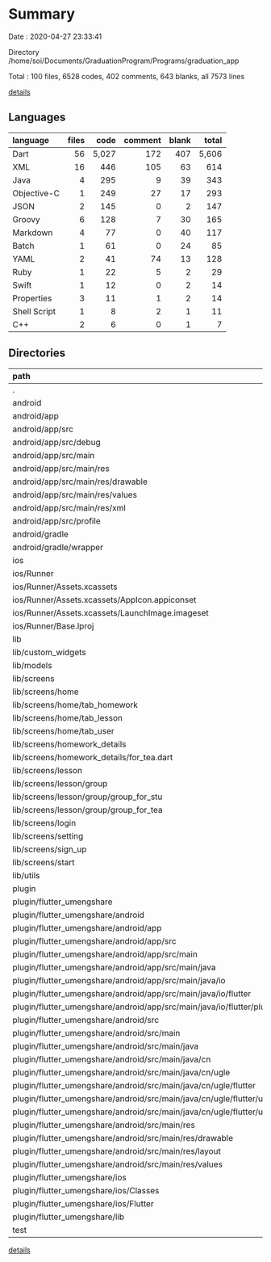 # Summary

Date : 2020-04-27 23:33:41

Directory /home/soi/Documents/GraduationProgram/Programs/graduation_app

Total : 100 files,  6528 codes, 402 comments, 643 blanks, all 7573 lines

[details](details.md)

## Languages
| language | files | code | comment | blank | total |
| :--- | ---: | ---: | ---: | ---: | ---: |
| Dart | 56 | 5,027 | 172 | 407 | 5,606 |
| XML | 16 | 446 | 105 | 63 | 614 |
| Java | 4 | 295 | 9 | 39 | 343 |
| Objective-C | 1 | 249 | 27 | 17 | 293 |
| JSON | 2 | 145 | 0 | 2 | 147 |
| Groovy | 6 | 128 | 7 | 30 | 165 |
| Markdown | 4 | 77 | 0 | 40 | 117 |
| Batch | 1 | 61 | 0 | 24 | 85 |
| YAML | 2 | 41 | 74 | 13 | 128 |
| Ruby | 1 | 22 | 5 | 2 | 29 |
| Swift | 1 | 12 | 0 | 2 | 14 |
| Properties | 3 | 11 | 1 | 2 | 14 |
| Shell Script | 1 | 8 | 2 | 1 | 11 |
| C++ | 2 | 6 | 0 | 1 | 7 |

## Directories
| path | files | code | comment | blank | total |
| :--- | ---: | ---: | ---: | ---: | ---: |
| . | 100 | 6,528 | 402 | 643 | 7,573 |
| android | 12 | 155 | 39 | 30 | 224 |
| android/app | 7 | 105 | 38 | 19 | 162 |
| android/app/src | 6 | 51 | 35 | 7 | 93 |
| android/app/src/debug | 1 | 4 | 3 | 1 | 8 |
| android/app/src/main | 4 | 43 | 29 | 5 | 77 |
| android/app/src/main/res | 3 | 14 | 9 | 3 | 26 |
| android/app/src/main/res/drawable | 1 | 4 | 7 | 2 | 13 |
| android/app/src/main/res/values | 1 | 6 | 2 | 1 | 9 |
| android/app/src/main/res/xml | 1 | 4 | 0 | 0 | 4 |
| android/app/src/profile | 1 | 4 | 3 | 1 | 8 |
| android/gradle | 1 | 5 | 1 | 1 | 7 |
| android/gradle/wrapper | 1 | 5 | 1 | 1 | 7 |
| ios | 7 | 222 | 2 | 8 | 232 |
| ios/Runner | 7 | 222 | 2 | 8 | 232 |
| ios/Runner/Assets.xcassets | 3 | 148 | 0 | 4 | 152 |
| ios/Runner/Assets.xcassets/AppIcon.appiconset | 1 | 122 | 0 | 1 | 123 |
| ios/Runner/Assets.xcassets/LaunchImage.imageset | 2 | 26 | 0 | 3 | 29 |
| ios/Runner/Base.lproj | 2 | 61 | 2 | 2 | 65 |
| lib | 54 | 4,961 | 65 | 398 | 5,424 |
| lib/custom_widgets | 3 | 100 | 0 | 18 | 118 |
| lib/models | 11 | 337 | 0 | 56 | 393 |
| lib/screens | 36 | 4,185 | 63 | 300 | 4,548 |
| lib/screens/home | 12 | 1,567 | 23 | 103 | 1,693 |
| lib/screens/home/tab_homework | 2 | 175 | 2 | 13 | 190 |
| lib/screens/home/tab_lesson | 3 | 646 | 6 | 38 | 690 |
| lib/screens/home/tab_user | 4 | 551 | 15 | 30 | 596 |
| lib/screens/homework_details | 7 | 1,214 | 9 | 79 | 1,302 |
| lib/screens/homework_details/for_tea.dart | 1 | 13 | 0 | 3 | 16 |
| lib/screens/lesson | 11 | 873 | 10 | 85 | 968 |
| lib/screens/lesson/group | 7 | 570 | 9 | 56 | 635 |
| lib/screens/lesson/group/group_for_stu | 5 | 425 | 8 | 40 | 473 |
| lib/screens/lesson/group/group_for_tea | 2 | 145 | 1 | 16 | 162 |
| lib/screens/login | 3 | 183 | 9 | 17 | 209 |
| lib/screens/setting | 1 | 220 | 8 | 4 | 232 |
| lib/screens/sign_up | 1 | 128 | 4 | 11 | 143 |
| lib/screens/start | 1 | 0 | 0 | 1 | 1 |
| lib/utils | 1 | 57 | 1 | 10 | 68 |
| plugin | 24 | 1,139 | 244 | 185 | 1,568 |
| plugin/flutter_umengshare | 24 | 1,139 | 244 | 185 | 1,568 |
| plugin/flutter_umengshare/android | 16 | 725 | 81 | 126 | 932 |
| plugin/flutter_umengshare/android/app | 1 | 19 | 3 | 4 | 26 |
| plugin/flutter_umengshare/android/app/src | 1 | 19 | 3 | 4 | 26 |
| plugin/flutter_umengshare/android/app/src/main | 1 | 19 | 3 | 4 | 26 |
| plugin/flutter_umengshare/android/app/src/main/java | 1 | 19 | 3 | 4 | 26 |
| plugin/flutter_umengshare/android/app/src/main/java/io | 1 | 19 | 3 | 4 | 26 |
| plugin/flutter_umengshare/android/app/src/main/java/io/flutter | 1 | 19 | 3 | 4 | 26 |
| plugin/flutter_umengshare/android/app/src/main/java/io/flutter/plugins | 1 | 19 | 3 | 4 | 26 |
| plugin/flutter_umengshare/android/src | 11 | 610 | 74 | 89 | 773 |
| plugin/flutter_umengshare/android/src/main | 11 | 610 | 74 | 89 | 773 |
| plugin/flutter_umengshare/android/src/main/java | 3 | 276 | 6 | 35 | 317 |
| plugin/flutter_umengshare/android/src/main/java/cn | 3 | 276 | 6 | 35 | 317 |
| plugin/flutter_umengshare/android/src/main/java/cn/ugle | 3 | 276 | 6 | 35 | 317 |
| plugin/flutter_umengshare/android/src/main/java/cn/ugle/flutter | 3 | 276 | 6 | 35 | 317 |
| plugin/flutter_umengshare/android/src/main/java/cn/ugle/flutter/umengshare | 3 | 276 | 6 | 35 | 317 |
| plugin/flutter_umengshare/android/src/main/java/cn/ugle/flutter/umengshare/wxapi | 1 | 4 | 0 | 3 | 7 |
| plugin/flutter_umengshare/android/src/main/res | 7 | 282 | 65 | 50 | 397 |
| plugin/flutter_umengshare/android/src/main/res/drawable | 2 | 16 | 0 | 6 | 22 |
| plugin/flutter_umengshare/android/src/main/res/layout | 3 | 243 | 8 | 32 | 283 |
| plugin/flutter_umengshare/android/src/main/res/values | 2 | 23 | 57 | 12 | 92 |
| plugin/flutter_umengshare/ios | 4 | 284 | 34 | 21 | 339 |
| plugin/flutter_umengshare/ios/Classes | 2 | 254 | 27 | 18 | 299 |
| plugin/flutter_umengshare/ios/Flutter | 1 | 8 | 2 | 1 | 11 |
| plugin/flutter_umengshare/lib | 1 | 52 | 97 | 2 | 151 |
| test | 1 | 14 | 10 | 7 | 31 |

[details](details.md)